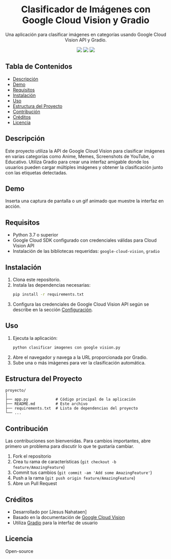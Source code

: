 
<!-- Título del Proyecto -->
<h1 align="center">Clasificador de Imágenes con Google Cloud Vision y Gradio</h1>

<!-- Descripción Breve -->
<p align="center">Una aplicación para clasificar imágenes en categorías usando Google Cloud Vision API y Gradio.</p>

<!-- Badges -->
<p align="center">
    <img src="https://img.shields.io/badge/Python-3.7%2B-blue">
    <img src="https://img.shields.io/badge/Gradio-2.0.0-green">
    <img src="https://img.shields.io/badge/Google%20Cloud%20Vision-API-yellow">
</p>

<!-- Tabla de Contenidos -->
## Tabla de Contenidos
- [Descripción](#descripción)
- [Demo](#demo)
- [Requisitos](#requisitos)
- [Instalación](#instalación)
- [Uso](#uso)
- [Estructura del Proyecto](#estructura-del-proyecto)
- [Contribución](#contribución)
- [Créditos](#créditos)
- [Licencia](#licencia)

<!-- Descripción -->
## Descripción
Este proyecto utiliza la API de Google Cloud Vision para clasificar imágenes en varias categorías como Anime, Memes, Screenshots de YouTube, o Educativo. Utiliza Gradio para crear una interfaz amigable donde los usuarios pueden cargar múltiples imágenes y obtener la clasificación junto con las etiquetas detectadas.

<!-- Demo -->
## Demo
Inserta una captura de pantalla o un gif animado que muestre la interfaz en acción.

<!-- Requisitos -->
## Requisitos
- Python 3.7 o superior
- Google Cloud SDK configurado con credenciales válidas para Cloud Vision API
- Instalación de las bibliotecas requeridas: `google-cloud-vision`, `gradio`

<!-- Instalación -->
## Instalación
1. Clona este repositorio.
2. Instala las dependencias necesarias:
   ```bash
   pip install -r requirements.txt
   ```
3. Configura las credenciales de Google Cloud Vision API según se describe en la sección [Configuración](#configuración).

<!-- Uso -->
## Uso
1. Ejecuta la aplicación:
   ```bash
   python clasificar imagenes con google vision.py
   ```
2. Abre el navegador y navega a la URL proporcionada por Gradio.
3. Sube una o más imágenes para ver la clasificación automática.

<!-- Estructura del Proyecto -->
## Estructura del Proyecto
```
proyecto/
│
├── app.py            # Código principal de la aplicación
├── README.md         # Este archivo
├── requirements.txt  # Lista de dependencias del proyecto
└── ...
```

<!-- Contribución -->
## Contribución
Las contribuciones son bienvenidas. Para cambios importantes, abre primero un problema para discutir lo que te gustaría cambiar.

1. Fork el repositorio
2. Crea tu rama de características (`git checkout -b feature/AmazingFeature`)
3. Commit tus cambios (`git commit -am 'Add some AmazingFeature'`)
4. Push a la rama (`git push origin feature/AmazingFeature`)
5. Abre un Pull Request

<!-- Créditos -->
## Créditos
- Desarrollado por [Jesus Nahataen]
- Basado en la documentación de [Google Cloud Vision](https://cloud.google.com/vision)
- Utiliza [Gradio](https://gradio.app/) para la interfaz de usuario

<!-- Licencia -->
## Licencia
Open-source 

